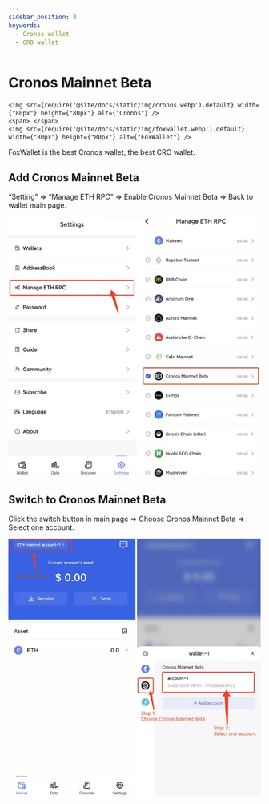 ```yaml
---
sidebar_position: 8
keywords:
  - Cronos wallet
  - CRO wallet
---
```


# Cronos Mainnet Beta
```mdx-code-block
<img src={require('@site/docs/static/img/cronos.webp').default} width={"80px"} height={"80px"} alt={"Cronos"} />
<span> </span>
<img src={require('@site/docs/static/img/foxwallet.webp').default} width={"80px"} height={"80px"} alt={"FoxWallet"} />
```
FoxWallet is the best Cronos wallet, the best CRO wallet.

## Add Cronos Mainnet Beta

“Setting” => “Manage ETH RPC” => Enable Cronos Mainnet Beta => Back to wallet main page.

![](../img/add-cronos.webp)

## Switch to Cronos Mainnet Beta

Click the switch button in main page => Choose Cronos Mainnet Beta => Select one account.

![](../img/switch-cronos.webp)